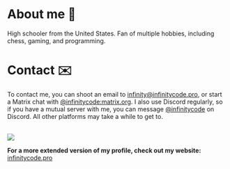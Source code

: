 # About me 🌳
High schooler from the United States. Fan of multiple hobbies, including chess, gaming, and programming.
# Contact ✉️
To contact me, you can shoot an email to <infinity@infinitycode.pro>, or start a Matrix chat with [@infinitycode:matrix.org](https://matrix.to/#/@infinitycode). I also use Discord regularly, so if you have a mutual server with me, you can message [@infinitycode](https://discord.com/users/228236907425824770) on Discord. All other platforms may take a while to get to.<br><br>


![](http://github-profile-summary-cards.vercel.app/api/cards/profile-details?username=infinitycxde&theme=nord_dark)

**For a more extended version of my profile, check out my website:**
[infinitycode.pro](https://infinitycode.pro) <br>
